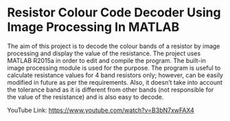 # Resistor Colour Code Decoder Using Image Processing In MATLAB
The aim of this project is to decode the colour bands of a resistor by image processing and display the value of the resistance. 
The project uses MATLAB R2015a in order to edit and compile the program. The built-in image processing module is used for the purpose. 
The program is useful to calculate resistance values for 4 band resistors only; however, can be easily modified in future as per the requirements. 
Also, it doesn’t take into account the tolerance band as it is different from other bands (not responsible for the value of the resistance) and is also easy to decode.

YouTube Link: https://www.youtube.com/watch?v=B3bN7xwFAX4
